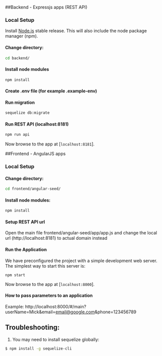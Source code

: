 ##Backend - Expressjs apps (REST API)
### Local Setup

Install [Node.js](https://nodejs.org/) stable release. This will also include the node package manager (npm).

#### Change directory:
```sh
cd backend/
```

#### Install node modules
```sh
npm install
```

#### Create .env file (for example .example-env)

#### Run migration
```sh
sequelize db:migrate
```

#### Run REST API (localhost:8181)
```sh
npm run api
```
Now browse to the app at [`localhost:8181`].


##Frontend - AngularJS apps
### Local Setup

#### Change directory:
```sh
cd frontend/angular-seed/
```

#### Install node modules:
```sh
npm install
```

#### Setup REST API url

Open the main file frontend/angular-seed/app/app.js and change the local url (http://localhost:8181) to actual domain instead


#### Run the Application

We have preconfigured the project with a simple development web server. The simplest way to start this server is:

```
npm start
```

Now browse to the app at [`localhost:8000`].

#### How to pass parameters to an application
Example: http://localhost:8000/#/main?userName=Mick&email=email@google.com&phone=123456789

## Troubleshooting:

1. You may need to install sequelize globally:
```bash
$ npm install -g sequelize-cli
```





